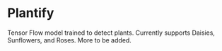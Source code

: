 # Plantify
Tensor Flow model trained to detect plants. Currently supports Daisies, Sunflowers, and Roses. More to be added.
